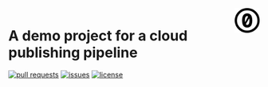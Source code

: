 <a href="./LICENSE.md">
<img src="./images/cc0.svg" alt="Creative Commons 0"
align="right" width="10%" height="auto"/>
</a>

# A demo project for a cloud publishing pipeline

<!--
[![build](https://github.com/binkley/publishing-pipeline/actions/workflows/ci.yml/badge.svg)](https://github.com/binkley/publishing-pipeline/actions)
-->
[![pull requests](https://img.shields.io/github/issues-pr/binkley/publishing-pipeline.svg)](https://github.com/binkley/publishing-pipeline/pulls)
[![issues](https://img.shields.io/github/issues/binkley/publishing-pipeline.svg)](https://github.com/binkley/publishing-pipeline/issues/)
[![license](https://img.shields.io/badge/License-CC0_1.0-lightgrey.svg)](https://creativecommons.org/public-domain/cc0/)
